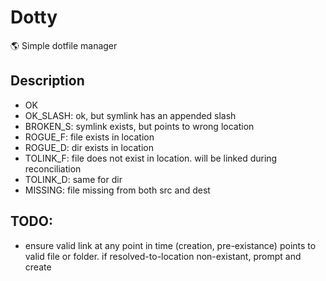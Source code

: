 # Dotty

🌎 Simple dotfile manager

## Description

- OK
- OK_SLASH: ok, but symlink has an appended slash
- BROKEN_S: symlink exists, but points to wrong location
- ROGUE_F: file exists in location
- ROGUE_D: dir exists in location
- TOLINK_F: file does not exist in location. will be linked during reconciliation
- TOLINK_D: same for dir
- MISSING: file missing from both src and dest

## TODO:

- ensure valid link at any point in time (creation, pre-existance) points to valid file or folder. if resolved-to-location non-existant, prompt and create
